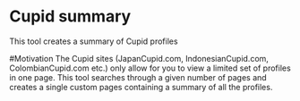 # Cupid summary
This tool creates a summary of Cupid profiles

#Motivation
The Cupid sites (JapanCupid.com, IndonesianCupid.com, ColombianCupid.com etc.) only allow for you to view a limited set of profiles in one page. This tool searches through a given number of pages and creates a single custom pages containing a summary of all the profiles.
